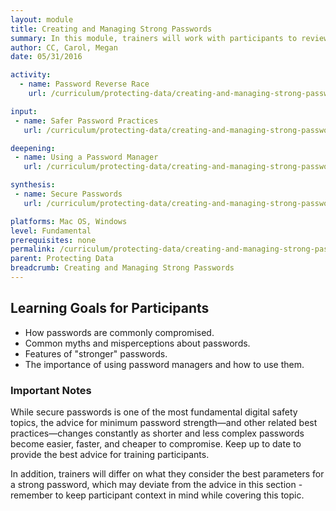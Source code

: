 ```yaml
---
layout: module
title: Creating and Managing Strong Passwords
summary: In this module, trainers will work with participants to review basic habits and practices for managing passwords, the implications of a compromised password and how they are commonly compromised, and how to create "stronger" passwords and use a password manager tool to administer them.
author: CC, Carol, Megan
date: 05/31/2016

activity:
  - name: Password Reverse Race
    url: /curriculum/protecting-data/creating-and-managing-strong-passwords/activity-discussion/password-reverse-race/

input:
 - name: Safer Password Practices
   url: /curriculum/protecting-data/creating-and-managing-strong-passwords/input/safer-password-practices/

deepening:
 - name: Using a Password Manager
   url: /curriculum/protecting-data/creating-and-managing-strong-passwords/deepening/using-a-password-manager/

synthesis:
 - name: Secure Passwords
   url: /curriculum/protecting-data/creating-and-managing-strong-passwords/synthesis/secure-passwords/

platforms: Mac OS, Windows
level: Fundamental
prerequisites: none
permalink: /curriculum/protecting-data/creating-and-managing-strong-passwords/
parent: Protecting Data
breadcrumb: Creating and Managing Strong Passwords
---
```

## Learning Goals for Participants
- How passwords are commonly compromised.
- Common myths and misperceptions about passwords.
- Features of "stronger" passwords.
- The importance of using password managers and how to use them.

### Important Notes
While secure passwords is one of the most fundamental digital safety topics, the advice for minimum password strength—and other related best practices—changes constantly as shorter and less complex passwords become easier, faster, and cheaper to compromise. Keep up to date to provide the best advice for training participants.

In addition, trainers will differ on what they consider the best parameters for a strong password, which may deviate from the advice in this section - remember to keep participant context in mind while covering this topic.

